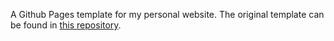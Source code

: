 A Github Pages template for my personal website. 
The original template can be found in [this repository](https://github.com/academicpages/academicpages.github.io). 
